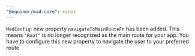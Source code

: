 ```yaml
---
"@equinor/mad-core": minor
---
```


`MadConfig`: new property `navigateToMainRouteFn` has been added. This means `"Root"` is no longer
recognized as the main route for your app. You have to configure this new property to navigate the
user to your preferred route
